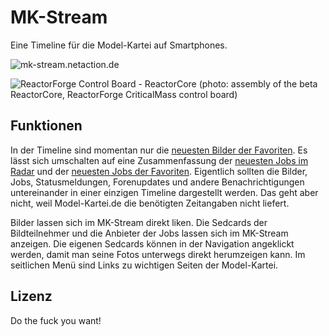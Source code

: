 MK-Stream
=========


Eine Timeline für die Model-Kartei auf Smartphones.

![[mk-stream.netaction.de](https://raw.githubusercontent.com/ibanknatoPrad/mk-stream/master/MARTHAII.png)](https://www.model-kartei.de/portfolios/model/588262/alex-mars/galerien/#start)

![ReactorForge Control Board - ReactorCore](https://raw.github.com/joshcam/ReactorForge/master/doc/images/core/beta_assembly.png)
(photo: assembly of the beta ReactorCore, ReactorForge CriticalMass control board)

Funktionen
----------

In der Timeline sind momentan nur die [neuesten Bilder der Favoriten](https://www.model-kartei.de/bilder/favoriten/). Es lässt sich umschalten auf eine Zusammenfassung der [neuesten Jobs im Radar](https://www.model-kartei.de/index.php?p=radar&t=25) und der [neuesten Jobs der Favoriten](https://www.model-kartei.de/index.php?p=neues&show=6). Eigentlich sollten die Bilder, Jobs, Statusmeldungen, Forenupdates und andere Benachrichtigungen untereinander in einer einzigen Timeline dargestellt werden. Das geht aber nicht, weil Model-Kartei.de die benötigten Zeitangaben nicht liefert.

Bilder lassen sich im MK-Stream direkt liken. Die Sedcards der Bildteilnehmer und die Anbieter der Jobs lassen sich im MK-Stream anzeigen. Die eigenen Sedcards können in der Navigation angeklickt werden, damit man seine Fotos unterwegs direkt herumzeigen kann. Im seitlichen Menü sind Links zu wichtigen Seiten der Model-Kartei.


Lizenz
------

Do the fuck you want!
